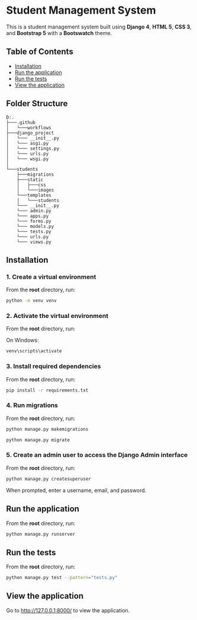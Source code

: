 # Student Management System

This is a student management system built using **Django 4**, **HTML 5**, **CSS 3**, and **Bootstrap 5** with a **Bootswatch** theme.

## Table of Contents 
- [Installation](#installation)
- [Run the application](#run-the-application)
- [Run the tests](#run-the-tests)
- [View the application](#view-the-application)

## Folder Structure
```
D:.
├───.github
│   └───workflows
├───django_project
│   └─── __init__.py
│   └─── asgi.py
│   └─── settings.py
│   └─── urls.py
│   └─── wsgi.py
│ 
└───students
    ├───migrations
    ├───static
    │   ├───css
    │   └───images
    └───templates
    │   └───students
    └─── __init__.py
    └─── admin.py
    └─── apps.py
    └─── forms.py
    └─── models.py
    └─── tests.py
    └─── urls.py
    └─── views.py
```

## Installation

### 1. Create a virtual environment

From the **root** directory, run:

```bash
python -m venv venv
```

### 2. Activate the virtual environment

From the **root** directory, run:

On Windows:

```bash
venv\scripts\activate
```

### 3. Install required dependencies

From the **root** directory, run:

```bash
pip install -r requirements.txt
```

### 4. Run migrations

From the **root** directory, run:

```bash
python manage.py makemigrations
```
```bash
python manage.py migrate
```

### 5. Create an admin user to access the Django Admin interface

From the **root** directory, run:

```bash
python manage.py createsuperuser
```

When prompted, enter a username, email, and password.

## Run the application

From the **root** directory, run:

```bash
python manage.py runserver
```

## Run the tests

From the **root** directory, run:

```bash
python manage.py test --pattern="tests.py"

```

## View the application

Go to http://127.0.0.1:8000/ to view the application.


